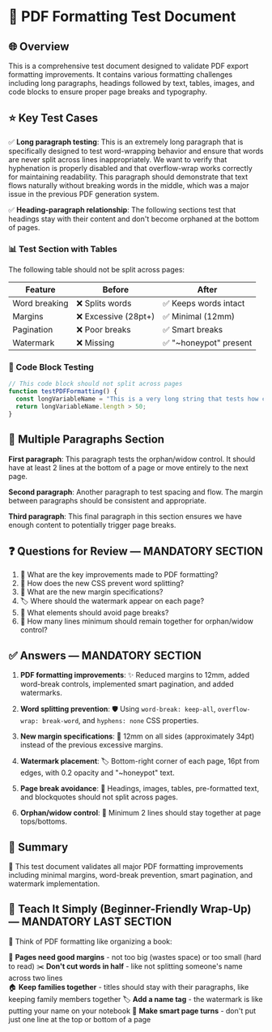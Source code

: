 # 📑 PDF Formatting Test Document

## 🌐 Overview

This is a comprehensive test document designed to validate PDF export formatting improvements. It contains various formatting challenges including long paragraphs, headings followed by text, tables, images, and code blocks to ensure proper page breaks and typography.

## ⭐ Key Test Cases

✅ **Long paragraph testing**: This is an extremely long paragraph that is specifically designed to test word-wrapping behavior and ensure that words are never split across lines inappropriately. We want to verify that hyphenation is properly disabled and that overflow-wrap works correctly for maintaining readability. This paragraph should demonstrate that text flows naturally without breaking words in the middle, which was a major issue in the previous PDF generation system.

✅ **Heading-paragraph relationship**: The following sections test that headings stay with their content and don't become orphaned at the bottom of pages.

### 📊 Test Section with Tables

The following table should not be split across pages:

| Feature | Before | After |
|---------|--------|--------|
| Word breaking | ❌ Splits words | ✅ Keeps words intact |
| Margins | ❌ Excessive (28pt+) | ✅ Minimal (12mm) |
| Pagination | ❌ Poor breaks | ✅ Smart breaks |
| Watermark | ❌ Missing | ✅ "~honeypot" present |

### 🔧 Code Block Testing

```javascript
// This code block should not split across pages
function testPDFFormatting() {
  const longVariableName = "This is a very long string that tests how code blocks handle line wrapping and page breaks";
  return longVariableName.length > 50;
}
```

## 📂 Multiple Paragraphs Section

**First paragraph**: This paragraph tests the orphan/widow control. It should have at least 2 lines at the bottom of a page or move entirely to the next page.

**Second paragraph**: Another paragraph to test spacing and flow. The margin between paragraphs should be consistent and appropriate.

**Third paragraph**: This final paragraph in this section ensures we have enough content to potentially trigger page breaks.

## ❓ Questions for Review — MANDATORY SECTION

1. 📝 What are the key improvements made to PDF formatting?
2. 🔧 How does the new CSS prevent word splitting?
3. 📏 What are the new margin specifications?
4. 🏷️ Where should the watermark appear on each page?
5. 📄 What elements should avoid page breaks?
6. 🎯 How many lines minimum should remain together for orphan/widow control?

## ✅ Answers — MANDATORY SECTION

1. **PDF formatting improvements**: ✨ Reduced margins to 12mm, added word-break controls, implemented smart pagination, and added watermarks.

2. **Word splitting prevention**: 🛡️ Using `word-break: keep-all`, `overflow-wrap: break-word`, and `hyphens: none` CSS properties.

3. **New margin specifications**: 📏 12mm on all sides (approximately 34pt) instead of the previous excessive margins.

4. **Watermark placement**: 🏷️ Bottom-right corner of each page, 16pt from edges, with 0.2 opacity and "~honeypot" text.

5. **Page break avoidance**: 🚫 Headings, images, tables, pre-formatted text, and blockquotes should not split across pages.

6. **Orphan/widow control**: 👥 Minimum 2 lines should stay together at page tops/bottoms.

## 🧾 Summary

🎯 This test document validates all major PDF formatting improvements including minimal margins, word-break prevention, smart pagination, and watermark implementation.

## 🍼 Teach It Simply (Beginner-Friendly Wrap-Up) — MANDATORY LAST SECTION

🧒 Think of PDF formatting like organizing a book:

📖 **Pages need good margins** - not too big (wastes space) or too small (hard to read)
✂️ **Don't cut words in half** - like not splitting someone's name across two lines  
🏠 **Keep families together** - titles should stay with their paragraphs, like keeping family members together
🏷️ **Add a name tag** - the watermark is like putting your name on your notebook
📄 **Make smart page turns** - don't put just one line at the top or bottom of a page